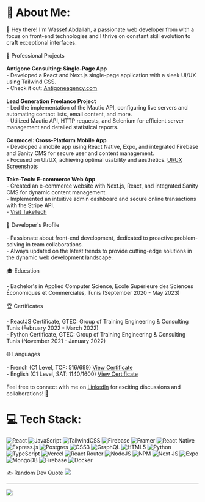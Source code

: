 # 💫 About Me:
👋 Hey there! I'm Wassef Abdallah, a passionate web developer from with a focus on front-end technologies and I thrive on constant skill evolution to craft exceptional interfaces.<br><br> 💼 Professional Projects<br><br>**Antigone Consulting: Single-Page App**<br>- Developed a React and Next.js single-page application with a sleek UI/UX using Tailwind CSS.<br>- Check it out: [Antigoneagency.com](https://antigoneagency.com)<br><br>**Lead Generation Freelance Project**<br>- Led the implementation of the Mautic API, configuring live servers and automating contact lists, email content, and more.<br>- Utilized Mautic API, HTTP requests, and Selenium for efficient server management and detailed statistical reports.<br><br>**Cosmocel: Cross-Platform Mobile App**<br>- Developed a mobile app using React Native, Expo, and integrated Firebase and Sanity CMS for secure user and content management.<br>- Focused on UI/UX, achieving optimal usability and aesthetics. [UI/UX Screenshots](https://drive.google.com/CosmocelAppScreenshots)<br><br>**Take-Tech: E-commerce Web App**<br>- Created an e-commerce website with Next.js, React, and integrated Sanity CMS for dynamic content management.<br>- Implemented an intuitive admin dashboard and secure online transactions with the Stripe API.<br>- [Visit TakeTech](#)<br><br> 🚀 Developer's Profile<br><br>- Passionate about front-end development, dedicated to proactive problem-solving in team collaborations.<br>- Always updated on the latest trends to provide cutting-edge solutions in the dynamic web development landscape.<br><br> 🎓 Education<br><br>- Bachelor's in Applied Computer Science, École Supérieure des Sciences Économiques et Commerciales, Tunis (September 2020 - May 2023)<br><br> 🏆 Certificates<br><br>- ReactJS Certificate, GTEC: Group of Training Engineering & Consulting Tunis (February 2022 - March 2022)<br>- Python Certificate, GTEC: Group of Training Engineering & Consulting Tunis (November 2021 - January 2022)<br><br> 🌐 Languages<br><br>- French (C1 Level, TCF: 516/699) [View Certificate](https://drive.com/AttestationTCF.com)<br>- English (C1 Level, SAT: 1140/1600) [View Certificate](https://drive.com/AttestationSAT.com)<br><br>Feel free to connect with me on [LinkedIn](#) for exciting discussions and collaborations! 🚀<br>


# 💻 Tech Stack:
![React](https://img.shields.io/badge/react-%2320232a.svg?style=for-the-badge&logo=react&logoColor=%2361DAFB) ![JavaScript](https://img.shields.io/badge/javascript-%23323330.svg?style=for-the-badge&logo=javascript&logoColor=%23F7DF1E) ![TailwindCSS](https://img.shields.io/badge/tailwindcss-%2338B2AC.svg?style=for-the-badge&logo=tailwind-css&logoColor=white) ![Firebase](https://img.shields.io/badge/firebase-%23039BE5.svg?style=for-the-badge&logo=firebase) ![Framer](https://img.shields.io/badge/Framer-black?style=for-the-badge&logo=framer&logoColor=blue) ![React Native](https://img.shields.io/badge/react_native-%2320232a.svg?style=for-the-badge&logo=react&logoColor=%2361DAFB) ![Express.js](https://img.shields.io/badge/express.js-%23404d59.svg?style=for-the-badge&logo=express&logoColor=%2361DAFB) ![Postgres](https://img.shields.io/badge/postgres-%23316192.svg?style=for-the-badge&logo=postgresql&logoColor=white) ![CSS3](https://img.shields.io/badge/css3-%231572B6.svg?style=for-the-badge&logo=css3&logoColor=white) ![GraphQL](https://img.shields.io/badge/-GraphQL-E10098?style=for-the-badge&logo=graphql&logoColor=white) ![HTML5](https://img.shields.io/badge/html5-%23E34F26.svg?style=for-the-badge&logo=html5&logoColor=white) ![Python](https://img.shields.io/badge/python-3670A0?style=for-the-badge&logo=python&logoColor=ffdd54) ![TypeScript](https://img.shields.io/badge/typescript-%23007ACC.svg?style=for-the-badge&logo=typescript&logoColor=white) ![Vercel](https://img.shields.io/badge/vercel-%23000000.svg?style=for-the-badge&logo=vercel&logoColor=white) ![React Router](https://img.shields.io/badge/React_Router-CA4245?style=for-the-badge&logo=react-router&logoColor=white) ![NodeJS](https://img.shields.io/badge/node.js-6DA55F?style=for-the-badge&logo=node.js&logoColor=white) ![NPM](https://img.shields.io/badge/NPM-%23CB3837.svg?style=for-the-badge&logo=npm&logoColor=white) ![Next JS](https://img.shields.io/badge/Next-black?style=for-the-badge&logo=next.js&logoColor=white) ![Expo](https://img.shields.io/badge/expo-1C1E24?style=for-the-badge&logo=expo&logoColor=#D04A37) ![MongoDB](https://img.shields.io/badge/MongoDB-%234ea94b.svg?style=for-the-badge&logo=mongodb&logoColor=white) ![Firebase](https://img.shields.io/badge/Firebase-039BE5?style=for-the-badge&logo=Firebase&logoColor=white) ![Docker](https://img.shields.io/badge/docker-%230db7ed.svg?style=for-the-badge&logo=docker&logoColor=white)


 ✍️ Random Dev Quote
![](https://quotes-github-readme.vercel.app/api?type=horizontal&theme=dark)

---
[![](https://visitcount.itsvg.in/api?id=Wassefabdallah&icon=0&color=0)](https://visitcount.itsvg.in)

<!-- Proudly created with GPRM ( https://gprm.itsvg.in ) -->
